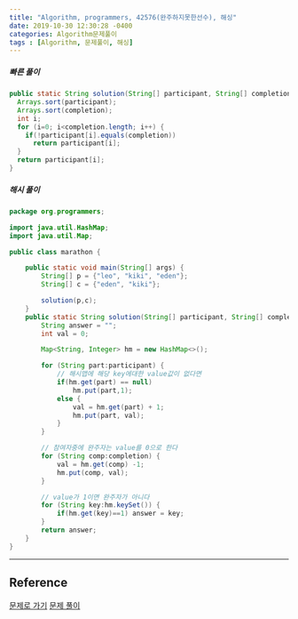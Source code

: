 ```yaml
---
title: "Algorithm, programmers, 42576(완주하지못한선수), 해싱"
date: 2019-10-30 12:30:28 -0400
categories: Algorithm문제풀이
tags : [Algorithm, 문제풀이, 해싱]
---
```


##### 빠른 풀이
```java
public static String solution(String[] participant, String[] completion) {
  Arrays.sort(participant);
  Arrays.sort(completion);
  int i;
  for (i=0; i<completion.length; i++) {
    if(!participant[i].equals(completion))
      return participant[i];
  }
  return participant[i];
}
```
##### 해시 풀이
```java
package org.programmers;

import java.util.HashMap;
import java.util.Map;

public class marathon {

	public static void main(String[] args) {
		String[] p = {"leo", "kiki", "eden"};
		String[] c = {"eden", "kiki"};

		solution(p,c);
	}
    public static String solution(String[] participant, String[] completion) {
        String answer = "";
        int val = 0;

        Map<String, Integer> hm = new HashMap<>();

        for (String part:participant) {
        	// 해시맵에 해당 key에대한 value값이 없다면
        	if(hm.get(part) == null)
        		hm.put(part,1);
        	else {
        		val = hm.get(part) + 1;
        		hm.put(part, val);
        	}
        }

        // 참여자중에 완주자는 value를 0으로 한다
        for (String comp:completion) {
        	val = hm.get(comp) -1;
        	hm.put(comp, val);
        }

        // value가 1이면 완주자가 아니다
        for (String key:hm.keySet()) {
        	if(hm.get(key)==1) answer = key;
        }
        return answer;
    }
}
```
---
## Reference
[문제로 가기](https://www.welcomekakao.com/learn/courses/30/lessons/42576)
[문제 풀이](https://dreamhollic.tistory.com/entry/%EC%95%8C%EA%B3%A0%EB%A6%AC%EC%A6%98-%EB%AC%B8%EC%A0%9C-%ED%92%80%EC%9D%B45-%EC%99%84%EC%A3%BC%ED%95%98%EC%A7%80-%EB%AA%BB%ED%95%9C-%EC%84%A0%EC%88%98-JAVA)

